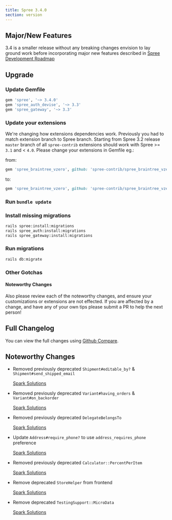 ```yaml
---
title: Spree 3.4.0
section: version
---
```


## Major/New Features

3.4 is a smaller release without any breaking changes envision to
lay ground work before incorporating major new features
described in [Spree Development Roadmap](https://github.com/spree/spree/milestones?direction=asc&sort=due_date&state=open)

## Upgrade

### Update Gemfile

```ruby
gem 'spree', '~> 3.4.0'
gem 'spree_auth_devise', '~> 3.3'
gem 'spree_gateway', '~> 3.3'
```

### Update your extensions

We're changing how extensions dependencies work. Previously you had to match
extension branch to Spree branch. Starting from Spree 3.2 release `master` branch of all
`spree-contrib` extensions should work with Spree >= `3.1` and < `4.0`. Please change
your extensions in Gemfile eg.:

from:

```ruby
gem 'spree_braintree_vzero', github: 'spree-contrib/spree_braintree_vzero', branch: '3-1-stable'
```

to:

```ruby
gem 'spree_braintree_vzero', github: 'spree-contrib/spree_braintree_vzero'
```

### Run `bundle update`

### Install missing migrations

```bash
rails spree:install:migrations
rails spree_auth:install:migrations
rails spree_gateway:install:migrations
```

### Run migrations

```bash
rails db:migrate
```

### Other Gotchas


#### Noteworthy Changes

Also please review each of the noteworthy changes, and ensure your customizations
or extensions are not effected. If you are affected by a change, and have any
of your own tips please submit a PR to help the next person!

## Full Changelog

You can view the full changes using [Github Compare](https://github.com/spree/spree/compare/3-3-stable...master).

## Noteworthy Changes

* Removed previously deprecated `Shipment#editable_by?` & `Shipment#send_shipped_email`

  [Spark Solutions](https://github.com/spree/spree/pull/8276)

* Removed previously deprecated `Variant#having_orders` & `Variant#on_backorder`

  [Spark Solutions](https://github.com/spree/spree/pull/8277)

* Removed previously deprecated `DelegateBelongsTo`

  [Spark Solutions](https://github.com/spree/spree/pull/8275)

* Update `Address#require_phone?` to use `address_requires_phone` preference

  [Spark Solutions](https://github.com/spree/spree/pull/8290)

* Removed previously deprecated `Calculator::PercentPerItem`

  [Spark Solutions](https://github.com/spree/spree/pull/8314)

* Remove deprecated `StoreHelper` from frontend

  [Spark Solutions](https://github.com/spree/spree/pull/8316)

* Remove deprecated `TestingSupport::MicroData`

  [Spark Solutions](https://github.com/spree/spree/pull/8315)
